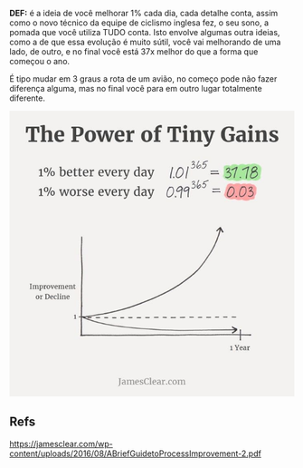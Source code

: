 **DEF:** é a ideia de você melhorar 1% cada dia, cada detalhe conta, assim como o novo técnico da equipe de ciclismo inglesa fez, o seu sono, a pomada que você utiliza TUDO conta. Isto envolve algumas outra ideias, como a de que essa evolução é muito sútil, você vai melhorando de uma lado, de outro, e no final você está 37x melhor do que a forma que começou o ano.

É tipo mudar em 3 graus a rota de um avião, no começo pode não fazer diferença alguma, mas no final você para em outro lugar totalmente diferente.

![](Pasted%20image%2020220101161213.png)

## Refs

https://jamesclear.com/wp-content/uploads/2016/08/ABriefGuidetoProcessImprovement-2.pdf
